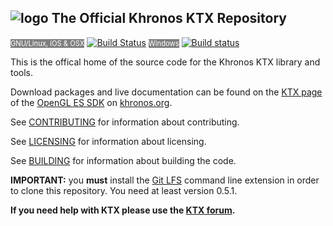 ![logo](http://www.khronos.org/assets/images/khronos-group-logo.png)
The Official Khronos KTX Repository
---

<span style="font-size: 80%; color: white; background-color: grey;">GNU/Linux, iOS & OSX</span> [![Build Status](https://travis-ci.org/KhronosGroup/KTX.svg?branch=incoming)](https://travis-ci.org/KhronosGroup/KTX) <span style="font-size: 80%; color: white; background-color: grey;">Windows</span> [![Build status](https://ci.appveyor.com/api/projects/status/rj9bg8g2jphg3rc0/branch/incoming?svg=true)](https://ci.appveyor.com/project/msc-/ktx)

This is the offical home of the source code
for the Khronos KTX library and tools.

Download packages and live documentation can be
found on the [KTX page](http://www.khronos.org/opengles/sdk/tools/KTX/) of
the [OpenGL ES SDK](http://www.khronos.org/opengles/sdk) on
[khronos.org](http://www.khronos.org).

See [CONTRIBUTING](CONTRIBUTING.md) for information about contributing.

See [LICENSING](LICENSING.md) for information about licensing.


See [BUILDING](BUILDING.md) for information about building the code.

**IMPORTANT:** you **must** install the [Git LFS](https://github.com/github/git-lfs/releases/)
command line extension in order to clone this repository. You need at least
version 0.5.1.

**If you need help with KTX please use the [KTX forum](https://forums.khronos.org/forumdisplay.php/103-KTX-file-format-for-OpenGL-OpenGL-ES-and-WebGL-textures).**
